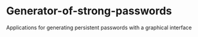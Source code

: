 # Generator-of-strong-passwords
Applications for generating persistent passwords with a graphical interface
